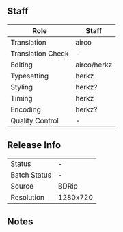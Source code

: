 ## Staff

| Role              | Staff                               |
|-------------------|-------------------------------------|
| Translation       | airco                               |
| Translation Check | -                                   |
| Editing           | airco/herkz                         |
| Typesetting       | herkz                               |
| Styling           | herkz?                              |
| Timing            | herkz                               |
| Encoding          | herkz?                              |
| Quality Control   | -                                   |

## Release Info

|              |           |
|--------------|-----------|
| Status       | -         |
| Batch Status | -         |
| Source       | BDRip     |
| Resolution   | 1280x720  |

## Notes
